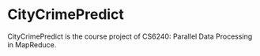 CityCrimePredict
===

CityCrimePredict is the course project of CS6240: Parallel Data Processing in MapReduce.
